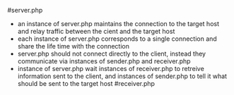 #server.php
- an instance of server.php maintains the connection to the target host and relay traffic between the cient and the target host
- each instance of server.php corresponds to a single connection and share the life time with the connection
- server.php should not connect directly to the client, instead they communicate via instances of sender.php and receiver.php
- instance of server.php wait instances of receiver.php to retreive information sent to the client, and instances of sender.php to tell it what should be sent to the target host
#receiver.php
